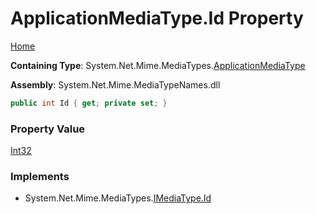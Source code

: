 # ApplicationMediaType\.Id Property

[Home](../../../README.md)

**Containing Type**: System\.Net\.Mime\.MediaTypes\.[ApplicationMediaType](../README.md)

**Assembly**: System\.Net\.Mime\.MediaTypeNames\.dll

```csharp
public int Id { get; private set; }
```

### Property Value

[Int32](https://docs.microsoft.com/en-us/dotnet/api/system.int32)

### Implements

* System\.Net\.Mime\.MediaTypes\.[IMediaType.Id](../../IMediaType/Id/README.md)
